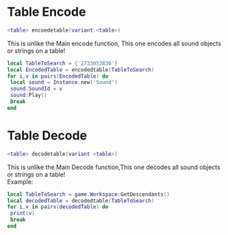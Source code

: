 # Table Encode
```lua
<table> encoedetable(variant <table>)
```
This is unlike the Main encode function, This one encodes all sound objects or strings on a table!
```lua
local TableToSearch = {'2733053836'}
local EncodedTable = encodedtable(TableToSearch)
for i,v in pairs(EncodedTable) do
 local sound = Instance.new('Sound')
 sound.SoundId = v
 sound:Play()
 break
end
```
# Table Decode
```lua
<table> decodetable(variant <table>)
```
This is unlike the Main Decode function,This one decodes all sound objects or strings on a table!
<br>
Example:
```lua
local TableToSearch = game.Workspace:GetDescendants()
local decodedTable = decodedtable(TableToSearch)
for i,v in pairs(decodedTable) do
 print(v)
 break
end
```
